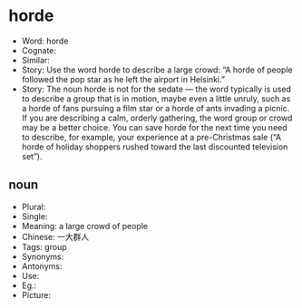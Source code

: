 # horde

- Word: horde
- Cognate: 
- Similar: 
- Story: Use the word horde to describe a large crowd: “A horde of people followed the pop star as he left the airport in Helsinki.”
- Story: The noun horde is not for the sedate — the word typically is used to describe a group that is in motion, maybe even a little unruly, such as a horde of fans pursuing a film star or a horde of ants invading a picnic. If you are describing a calm, orderly gathering, the word group or crowd may be a better choice. You can save horde for the next time you need to describe, for example, your experience at a pre-Christmas sale (“A horde of holiday shoppers rushed toward the last discounted television set”).

## noun

- Plural: 
- Single: 
- Meaning: a large crowd of people
- Chinese: 一大群人
- Tags: group
- Synonyms: 
- Antonyms: 
- Use: 
- Eg.: 
- Picture: 

